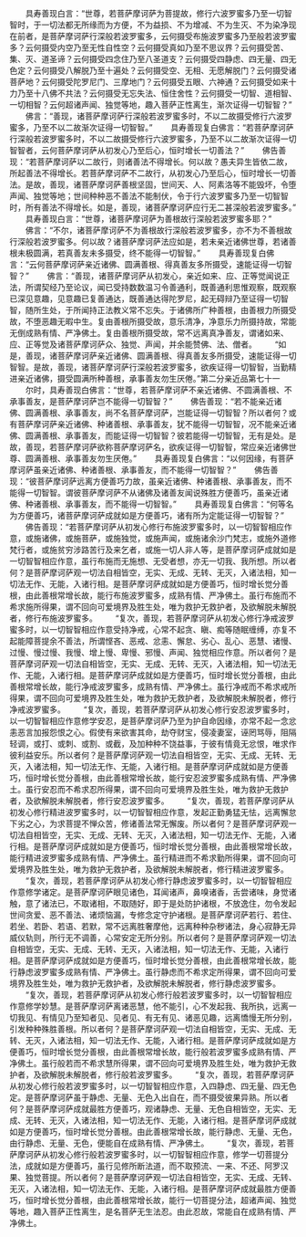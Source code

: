 <!-- { "loadSidebar": true } -->
　　具寿善现白言：“世尊，若菩萨摩诃萨为菩提故，修行六波罗蜜多乃至一切智智时，于一切法都无所缘而为方便，不为益损、不为增减、不为生灭、不为染净现在前者，是菩萨摩诃萨行深般若波罗蜜多，云何摄受布施波罗蜜多乃至般若波罗蜜多？云何摄受内空乃至无性自性空？云何摄受真如乃至不思议界？云何摄受苦、集、灭、道圣谛？云何摄受四念住乃至八圣道支？云何摄受四静虑、四无量、四无色定？云何摄受八解脱乃至十遍处？云何摄受空、无相、无愿解脱门？云何摄受诸菩萨地？云何摄受陀罗尼门、三摩地门？云何摄受五眼、六神通？云何摄受如来十力乃至十八佛不共法？云何摄受无忘失法、恒住舍性？云何摄受一切智、道相智、一切相智？云何超诸声闻、独觉等地，趣入菩萨正性离生，渐次证得一切智智？”
　　佛言：“善现，诸菩萨摩诃萨行深般若波罗蜜多时，不以二故摄受修行六波罗蜜多，乃至不以二故渐次证得一切智智。”
　　具寿善现复白佛言：“若菩萨摩诃萨行深般若波罗蜜多时，不以二故摄受修行六波罗蜜多，乃至不以二故渐次证得一切智智者，云何菩萨摩诃萨从初发心乃至后心，恒时增长一切善法？”
　　佛告善现：“若菩萨摩诃萨以二故行，则诸善法不得增长。何以故？愚夫异生皆依二故，所起善法不得增长。若菩萨摩诃萨不二故行，从初发心乃至后心，恒时增长一切善法。是故，善现，诸菩萨摩诃萨善根坚固，世间天、人、阿素洛等不能毁坏，令堕声闻、独觉等地；世间种种恶不善法不能制伏，令于行六波罗蜜多乃至一切智智时，所有善法不得增长。如是，善现，诸菩萨摩诃萨应行无二甚深般若波罗蜜多。”
　　具寿善现白言：“世尊，诸菩萨摩诃萨为善根故行深般若波罗蜜多耶？”
　　佛言：“不尔，诸菩萨摩诃萨不为善根故行深般若波罗蜜多，亦不为不善根故行深般若波罗蜜多。何以故？诸菩萨摩诃萨法应如是，若未亲近诸佛世尊，若诸善根未极圆满，若真善友未多摄受，终不能得一切智智。”
　　具寿善现复白佛言：“云何菩萨摩诃萨亲近诸佛、圆满善根、得真善友多所摄受，速能证得一切智智？”
　　佛言：“善现，诸菩萨摩诃萨从初发心，亲近如来、应、正等觉闻说正法，所谓契经乃至论议，闻已受持数数温习令善通利，既善通利思惟观察，既观察已深见意趣，见意趣已复善通达，既善通达得陀罗尼，起无碍辩乃至证得一切智智，随所生处，于所闻持正法教义常不忘失。于诸佛所广种善根，由善根力所摄受故，不堕恶趣无暇中生。复由善根所摄受故，意乐清净，净意乐力所摄持故，常能无倒成熟有情、严净佛土。复由善根所摄受故，常不远离真净善友，谓诸如来、应、正等觉及诸菩萨摩诃萨众、独觉、声闻，并余能赞佛、法、僧者。
　　“如是，善现，诸菩萨摩诃萨亲近诸佛、圆满善根、得真善友多所摄受，速能证得一切智智。是故，善现，诸菩萨摩诃萨行深般若波罗蜜多，欲疾证得一切智智，当勤精进亲近诸佛，摄受圆满所种善根，承事善友勿生厌倦。”第二分亲近品第七十一
　　尔时，具寿善现白佛言：“世尊，若菩萨摩诃萨不亲近诸佛、不圆满善根、不承事善友，是菩萨摩诃萨岂不能得一切智智？”
　　佛告善现：“若不能亲近诸佛、圆满善根、承事善友，尚不名菩萨摩诃萨，岂能证得一切智智？所以者何？或有菩萨摩诃萨亲近诸佛、种诸善根、承事善友，犹不能得一切智智，况不能亲近诸佛、圆满善根、承事善友，而能证得一切智智？彼若能得一切智智，无有是处。是故，善现，若菩萨摩诃萨欲称菩萨摩诃萨名，欲疾证得一切智智，常应亲近诸佛世尊、圆满善根、承事善友勿生厌倦。”
　　具寿善现复白佛言：“以何因缘，有菩萨摩诃萨虽亲近诸佛、种诸善根、承事善友，而不能得一切智智？”
　　佛告善现：“彼菩萨摩诃萨远离方便善巧力故，虽亲近诸佛、种诸善根、承事善友，而不能得一切智智。谓彼菩萨摩诃萨不从诸佛及诸善友闻说殊胜方便善巧，虽亲近诸佛、种诸善根、承事善友，而不能得一切智智。”
　　具寿善现复白佛言：“何等名为方便善巧，诸菩萨摩诃萨成就如是方便善巧，诸有所为定能证得一切智智？”
　　佛告善现：“若菩萨摩诃萨从初发心修行布施波罗蜜多时，以一切智智相应作意，或施诸佛，或施菩萨，或施独觉，或施声闻，或施诸余沙门梵志，或施外道修梵行者，或施贫穷涉路苦行及来乞者，或施一切人非人等，是菩萨摩诃萨成就如是一切智智相应作意，虽行布施而无施想、无受者想，亦无一切我、我所想。所以者何？是菩萨摩诃萨观一切法自相皆空，无实、无成、无转、无灭，入诸法相，知一切法无作、无能，入诸行相。是菩萨摩诃萨成就如是方便善巧，恒时增长觉分善根，由此善根常增长故，能行布施波罗蜜多，成熟有情、严净佛土。虽行布施而不希求施所得果，谓不回向可爱境界及胜生处，唯为救护无救护者，及欲解脱未解脱者，修行布施波罗蜜多。
　　“复次，善现，若菩萨摩诃萨从初发心修行净戒波罗蜜多时，以一切智智相应作意受持净戒，心常不起贪、瞋、痴等随眠缠缚，亦复不起能障菩提余不善法，所谓悭吝、恶戒、忿恚、懈怠、劣心、乱心、恶慧、诸慢、过慢、慢过慢、我慢、增上慢、卑慢、邪慢、声闻、独觉相应作意。所以者何？是菩萨摩诃萨观一切法自相皆空，无实、无成、无转、无灭，入诸法相，知一切法无作、无能，入诸行相。是菩萨摩诃萨成就如是方便善巧，恒时增长觉分善根，由此善根常增长故，能行净戒波罗蜜多，成熟有情、严净佛土。虽行净戒而不希求戒所得果，谓不回向可爱境界及胜生处，唯为救护无救护者，及欲解脱未解脱者，修行净戒波罗蜜多。
　　“复次，善现，若菩萨摩诃萨从初发心修行安忍波罗蜜多时，以一切智智相应作意修学安忍，是菩萨摩诃萨乃至为护自命因缘，亦常不起一念忿恚恶言加报怨恨之心。假使有来欲害其命，劫夺财宝，侵凌妻室，诬罔骂辱，阻隔轻调，或打、或刺、或割、或截，及加种种不饶益事，于彼有情竟无忿恨，唯求作彼利益安乐。所以者何？是菩萨摩诃萨观一切法自相皆空，无实、无成、无转、无灭，入诸法相，知一切法无作、无能，入诸行相。是菩萨摩诃萨成就如是方便善巧，恒时增长觉分善根，由此善根常增长故，能行安忍波罗蜜多成熟有情、严净佛土。虽行安忍而不希求忍所得果，谓不回向可爱境界及胜生处，唯为救护无救护者，及欲解脱未解脱者，修行安忍波罗蜜多。
　　“复次，善现，若菩萨摩诃萨从初发心修行精进波罗蜜多时，以一切智智相应作意，发起正勤勇猛无怯，远离懈怠下劣之心，为求菩提不惮众苦，修诸善法常无懈废。所以者何？是菩萨摩诃萨观一切法自相皆空，无实、无成、无转、无灭，入诸法相，知一切法无作、无能，入诸行相。是菩萨摩诃萨成就如是方便善巧，恒时增长觉分善根，由此善根常增长故，能行精进波罗蜜多成熟有情、严净佛土。虽行精进而不希求勤所得果，谓不回向可爱境界及胜生处，唯为救护无救护者，及欲解脱未解脱者，修行精进波罗蜜多。
　　“复次，善现，若菩萨摩诃萨从初发心修行静虑波罗蜜多时，以一切智智相应作意修学诸定。是菩萨摩诃萨眼见诸色，耳闻诸声，鼻嗅诸香，舌尝诸味，身觉诸触，意了诸法已，不取诸相，不取随好，即于是处防护诸根，不放逸住，勿令发起世间贪爱、恶不善法、诸烦恼漏，专修念定守护诸根。是菩萨摩诃萨若行、若住、若坐、若卧、若语、若默，常不远离胜奢摩他，远离种种杂秽诸法，身心寂静无异威仪轨则，所行无不调善，心常安定无所分别。所以者何？是菩萨摩诃萨观一切法自相皆空，无实、无成、无转、无灭，入诸法相，知一切法无作、无能，入诸行相。是菩萨摩诃萨成就如是方便善巧，恒时增长觉分善根，由此善根常增长故，能行静虑波罗蜜多成熟有情、严净佛土。虽行静虑而不希求定所得果，谓不回向可爱境界及胜生处，唯为救护无救护者，及欲解脱未解脱者，修行静虑波罗蜜多。
　　“复次，善现，若菩萨摩诃萨从初发心修行般若波罗蜜多时，以一切智智相应作意修学妙慧。是菩萨摩诃萨离诸恶慧，他不能引，心不发起我、我所执，远离一切我见、有情见乃至知者见、见者见、有无有见、诸恶见趣，远离憍慢无所分别，引发种种殊胜善根。所以者何？是菩萨摩诃萨观一切法自相皆空，无实、无成、无转、无灭，入诸法相，知一切法无作、无能，入诸行相。是菩萨摩诃萨成就如是方便善巧，恒时增长觉分善根，由此善根常增长故，能行般若波罗蜜多成熟有情、严净佛土。虽行般若而不希求慧所得果，谓不回向可爱境界及胜生处，唯为救护无救护者，及欲解脱未解脱者，修行般若波罗蜜多。
　　“复次，善现，若菩萨摩诃萨从初发心修行般若波罗蜜多时，以一切智智相应作意，入四静虑、四无量、四无色定。是菩萨摩诃萨虽于静虑、无量、无色入出自在，而不摄受彼果异熟。所以者何？是菩萨摩诃萨成就最胜方便善巧，观诸静虑、无量、无色自相皆空，无实、无成、无转、无灭，入诸法相，知一切法无作、无能，入诸行相。是菩萨摩诃萨成就如是方便善巧，恒时增长觉分善根。由此善根常增长故，能行静虑、无量、无色，由行静虑、无量、无色，便能自在成熟有情、严净佛土。
　　“复次，善现，若菩萨摩诃萨从初发心修行般若波罗蜜多时，以一切智智相应作意，修学一切菩提分法，成就如是方便善巧，虽行见修所断法道，而不取预流、一来、不还、阿罗汉果、独觉菩提。所以者何？是菩萨摩诃萨观一切法自相皆空，无实、无成、无转、无灭，入诸法相，知一切法无作、无能，入诸行相。是菩萨摩诃萨成就最胜方便善巧，恒时增长觉分善根，由此善根常增长故，能行一切菩提分法，超诸声闻、独觉等地，趣入菩萨正性离生，是名菩萨无生法忍。由此忍故，常能自在成熟有情、严净佛土。
